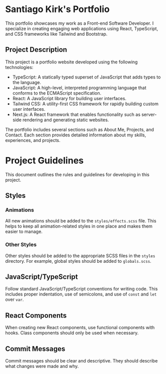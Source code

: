 # Santiago Kirk's Portfolio

This portfolio showcases my work as a Front-end Software Developer. I specialize in creating engaging web applications using React, TypeScript, and CSS frameworks like Tailwind and Bootstrap.

## Project Description

This project is a portfolio website developed using the following technologies:

- TypeScript: A statically typed superset of JavaScript that adds types to the language.
- JavaScript: A high-level, interpreted programming language that conforms to the ECMAScript specification.
- React: A JavaScript library for building user interfaces.
- Tailwind CSS: A utility-first CSS framework for rapidly building custom user interfaces.
- Next.js: A React framework that enables functionality such as server-side rendering and generating static websites.

The portfolio includes several sections such as About Me, Projects, and Contact. Each section provides detailed information about my skills, experiences, and projects.


# Project Guidelines

This document outlines the rules and guidelines for developing in this project.

## Styles

### Animations

All new animations should be added to the `styles/effects.scss` file. This helps to keep all animation-related styles in one place and makes them easier to manage.

### Other Styles

Other styles should be added to the appropriate SCSS files in the `styles` directory. For example, global styles should be added to `globals.scss`.

## JavaScript/TypeScript

Follow standard JavaScript/TypeScript conventions for writing code. This includes proper indentation, use of semicolons, and use of `const` and `let` over `var`.

## React Components

When creating new React components, use functional components with hooks. Class components should only be used when necessary.

## Commit Messages

Commit messages should be clear and descriptive. They should describe what changes were made and why.